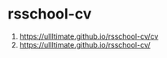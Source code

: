 # rsschool-cv
1. https://ullltimate.github.io/rsschool-cv/cv
2. https://ullltimate.github.io/rsschool-cv/
